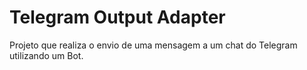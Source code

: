 # Telegram Output Adapter
Projeto que realiza o envio de uma mensagem a um chat do Telegram utilizando um Bot.
